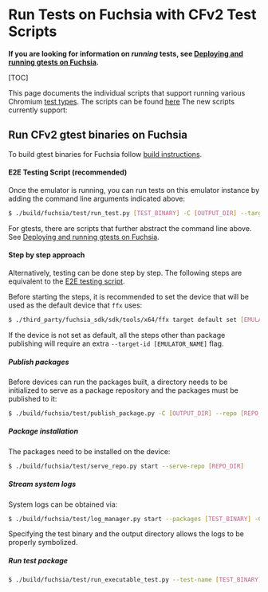 # Run Tests on Fuchsia with CFv2 Test Scripts

**If you are looking for information on _running_ tests, see
[Deploying and running gtests on Fuchsia](gtests.md).**

[TOC]

This page documents the individual scripts that support running various Chromium
[test types](build_instructions.md#running-test-suites).
The scripts can be found [here](../../build/fuchsia/test/) The new scripts currently support:

## Run CFv2 gtest binaries on Fuchsia

To build gtest binaries for Fuchsia follow
[build instructions](build_instructions.md).

#### E2E Testing Script (recommended)

Once the emulator is running, you can run tests on this emulator instance by
adding the command line arguments indicated above:

```bash
$ ./build/fuchsia/test/run_test.py [TEST_BINARY] -C [OUTPUT_DIR] --target-id [EMULATOR_NAME]
```

For gtests, there are scripts that further abstract the command line above.
See [Deploying and running gtests on Fuchsia](gtests.md).

#### Step by step approach

Alternatively, testing can be done step by step. The following steps are
equivalent to the [E2E testing script](#e2e-testing-script).

Before starting the steps, it is recommended to set the device that will be used
as the default device that `ffx` uses:

```bash
$ ./third_party/fuchsia_sdk/sdk/tools/x64/ffx target default set [EMULATOR_NAME]
```

If the device is not set as default, all the steps other than package publishing
will require an extra `--target-id [EMULATOR_NAME]` flag.

##### Publish packages

Before devices can run the packages built, a directory needs to be initialized
to serve as a package repository and the packages must be published to it:

```bash
$ ./build/fuchsia/test/publish_package.py -C [OUTPUT_DIR] --repo [REPO_DIR] --packages [TEST_BINARY]
```

##### Package installation

The packages need to be installed on the device:

```bash
$ ./build/fuchsia/test/serve_repo.py start --serve-repo [REPO_DIR]
```

##### Stream system logs

System logs can be obtained via:

```bash
$ ./build/fuchsia/test/log_manager.py start --packages [TEST_BINARY] -C [OUTPUT_DIR]
```

Specifying the test binary and the output directory allows the logs to be
properly symbolized.

##### Run test package

```bash
$ ./build/fuchsia/test/run_executable_test.py --test-name [TEST_BINARY]
```
